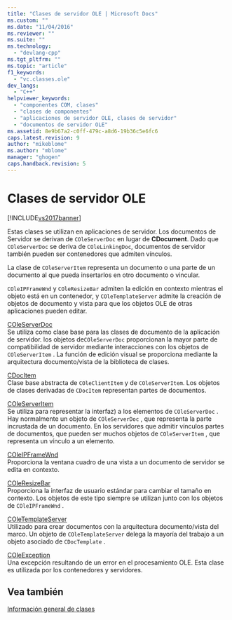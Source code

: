 ```yaml
---
title: "Clases de servidor OLE | Microsoft Docs"
ms.custom: ""
ms.date: "11/04/2016"
ms.reviewer: ""
ms.suite: ""
ms.technology: 
  - "devlang-cpp"
ms.tgt_pltfrm: ""
ms.topic: "article"
f1_keywords: 
  - "vc.classes.ole"
dev_langs: 
  - "C++"
helpviewer_keywords: 
  - "componentes COM, clases"
  - "clases de componentes"
  - "aplicaciones de servidor OLE, clases de servidor"
  - "documentos de servidor OLE"
ms.assetid: 8e9b67a2-c0ff-479c-a8d6-19b36c5e6fc6
caps.latest.revision: 9
author: "mikeblome"
ms.author: "mblome"
manager: "ghogen"
caps.handback.revision: 5
---
```

# Clases de servidor OLE
[!INCLUDE[vs2017banner](../assembler/inline/includes/vs2017banner.md)]

Estas clases se utilizan en aplicaciones de servidor.  Los documentos de Servidor se derivan de `COleServerDoc` en lugar de **CDocument**.  Dado que `COleServerDoc` se deriva de `COleLinkingDoc`, documentos de servidor también pueden ser contenedores que admiten vínculos.  
  
 La clase de `COleServerItem` representa un documento o una parte de un documento al que pueda insertarlos en otro documento o vincular.  
  
 `COleIPFrameWnd` y `COleResizeBar` admiten la edición en contexto mientras el objeto está en un contenedor, y `COleTemplateServer` admite la creación de objetos de documento y vista para que los objetos OLE de otras aplicaciones pueden editar.  
  
 [COleServerDoc](../mfc/reference/coleserverdoc-class.md)  
 Se utiliza como clase base para las clases de documento de la aplicación de servidor.  los objetos de`COleServerDoc` proporcionan la mayor parte de compatibilidad de servidor mediante interacciones con los objetos de `COleServerItem` .  La función de edición visual se proporciona mediante la arquitectura documento\/vista de la biblioteca de clases.  
  
 [CDocItem](../mfc/reference/cdocitem-class.md)  
 Clase base abstracta de `COleClientItem` y de `COleServerItem`.  Los objetos de clases derivadas de `CDocItem` representan partes de documentos.  
  
 [COleServerItem](../mfc/reference/coleserveritem-class.md)  
 Se utiliza para representar la interfaz\) a los elementos de `COleServerDoc` .  Hay normalmente un objeto de `COleServerDoc` , que representa la parte incrustada de un documento.  En los servidores que admitir vínculos partes de documentos, que pueden ser muchos objetos de `COleServerItem` , que representa un vínculo a un elemento.  
  
 [COleIPFrameWnd](../mfc/reference/coleipframewnd-class.md)  
 Proporciona la ventana cuadro de una vista a un documento de servidor se edita en contexto.  
  
 [COleResizeBar](../mfc/reference/coleresizebar-class.md)  
 Proporciona la interfaz de usuario estándar para cambiar el tamaño en contexto.  Los objetos de este tipo siempre se utilizan junto con los objetos de `COleIPFrameWnd` .  
  
 [COleTemplateServer](../mfc/reference/coletemplateserver-class.md)  
 Utilizado para crear documentos con la arquitectura documento\/vista del marco.  Un objeto de `COleTemplateServer` delega la mayoría del trabajo a un objeto asociado de `CDocTemplate` .  
  
 [COleException](../mfc/reference/coleexception-class.md)  
 Una excepción resultando de un error en el procesamiento OLE.  Esta clase es utilizada por los contenedores y servidores.  
  
## Vea también  
 [Información general de clases](../mfc/class-library-overview.md)